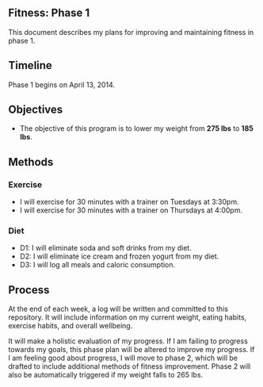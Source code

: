 Fitness: Phase 1
----------------

This document describes my plans for improving and maintaining fitness in phase 1.

## Timeline
Phase 1 begins on April 13, 2014.

## Objectives

 - The objective of this program is to lower my weight from **275 lbs** to **185 lbs**.

## Methods
### Exercise

- I will exercise for 30 minutes with a trainer on Tuesdays at 3:30pm.
- I will exercise for 30 minutes with a trainer on Thursdays at 4:00pm.

### Diet

- D1: I will eliminate soda and soft drinks from my diet.
- D2: I will eliminate ice cream and frozen yogurt from my diet.
- D3: I will log all meals and caloric consumption.

## Process
At the end of each week, a log will be written and committed to this repository. It will include information on my current weight, eating habits, exercise habits, and overall wellbeing.

It will make a holistic evaluation of my progress. If I am failing to progress towards my goals, this phase plan will be altered to improve my progress. If I am feeling good about progress, I will move to phase 2, which will be drafted to include additional methods of fitness improvement. Phase 2 will also be automatically triggered if my weight falls to 265 lbs.